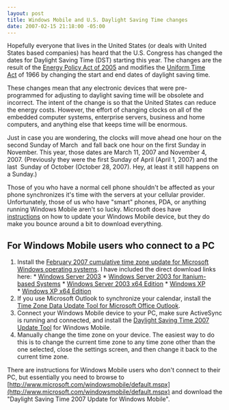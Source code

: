 ```yaml
---
layout: post
title: Windows Mobile and U.S. Daylight Saving Time changes
date: 2007-02-15 21:18:00 -05:00
---
```


Hopefully everyone that lives in the United States (or deals with United States based companies) has heard that the U.S. Congress has changed the dates for Daylight Saving Time (DST) starting this year. The changes are the result of the [Energy Policy Act of 2005](http://en.wikipedia.org/wiki/Energy_Policy_Act_of_2005) and modifies the [Uniform Time Act](http://en.wikipedia.org/wiki/Uniform_Time_Act) of 1966 by changing the start and end dates of daylight saving time.

These changes mean that any electronic devices that were pre-programmed for adjusting to daylight saving time will be obsolete and incorrect. The intent of the change is so that the United States can reduce the energy costs. However, the effort of changing clocks on all of the embedded computer systems, enterprise servers, business and home computers, and anything else that keeps time will be enormous.

Just in case you are wondering, the clocks will move ahead one hour on the second Sunday of March  and fall back one hour on the first Sunday in November. This year, those dates are March 11, 2007 and November 4, 2007. (Previously they were the first Sunday of April (April 1, 2007) and the last  Sunday of October (October 28, 2007). Hey, at least it still happens on a Sunday.)

Those of you who have a normal cell phone shouldn't be affected as your phone synchronizes it's time with the servers at your cellular provider. Unfortunately, those of us who have "smart" phones, PDA, or anything running Windows Mobile aren't so lucky. Microsoft does have [instructions](http://www.microsoft.com/windowsmobile/daylightsaving/default.mspx) on how to update your Windows Mobile device, but they do make you bounce around a bit to download everything.

## For Windows Mobile users who connect to a PC

1. Install the [February 2007 cumulative time zone update for Microsoft Windows operating systems](http://support.microsoft.com/default.aspx/kb/931836). I have included the direct download links here:
    * [Windows Server 2003](http://www.microsoft.com/downloads/details.aspx?FamilyId=554A94FE-A478-47A7-B004-0277A292E90E) 
    * [Windows Server 2003 for Itanium-based Systems](http://www.microsoft.com/downloads/details.aspx?FamilyId=5D16F9EC-BE72-487B-84E8-E4368049A644) 
    * [Windows Server 2003 x64 Edition](http://www.microsoft.com/downloads/details.aspx?FamilyId=53D4F49B-AA6F-48A9-9244-6A1F7DCF2A94) 
    * [Windows XP](http://www.microsoft.com/downloads/details.aspx?FamilyId=66F1420C-DF2D-400B-A8A9-EF9061A9A3CA) 
    * [Windows XP x64 Edition](http://www.microsoft.com/downloads/details.aspx?FamilyId=6404F3E9-736D-449A-911E-F7CC99A375A4)
2. If you use Microsoft Outlook to synchronize your calendar, install the [Time Zone Data Update Tool for Microsoft Office Outlook](http://www.microsoft.com/downloads/info.aspx?na=90&p=&SrcDisplayLang=en&SrcCategoryId=&SrcFamilyId=e343a233-b9c8-4652-9dd8-ae0f1af62568&u=http%3a%2f%2fdownload.microsoft.com%2fdownload%2f6%2fe%2f9%2f6e9c86d7-9215-44d9-8b77-b91e95fac778%2ftzmove.exe). 
3. Connect your Windows Mobile device to your PC, make sure ActiveSync is running and connected, and install the [Daylight Saving Time 2007 Update Tool](http://download.microsoft.com/download/a/8/8/a8896b5f-69d7-4381-b12d-6fe27ff0d07a/Setup.msi) for Windows Mobile. 
4. Manually change the time zone on your device. The easiest way to do this is to change the current time zone to any time zone other than the one selected, close the settings screen, and then change it back to the current time zone.

There are instructions for Windows Mobile users who don't connect to their PC, but essentially you need to browse to [http://www.microsoft.com/windowsmobile/default.mspx](http://www.microsoft.com/windowsmobile/default.mspx) and download the "Daylight Saving Time 2007 Update for Windows Mobile".
